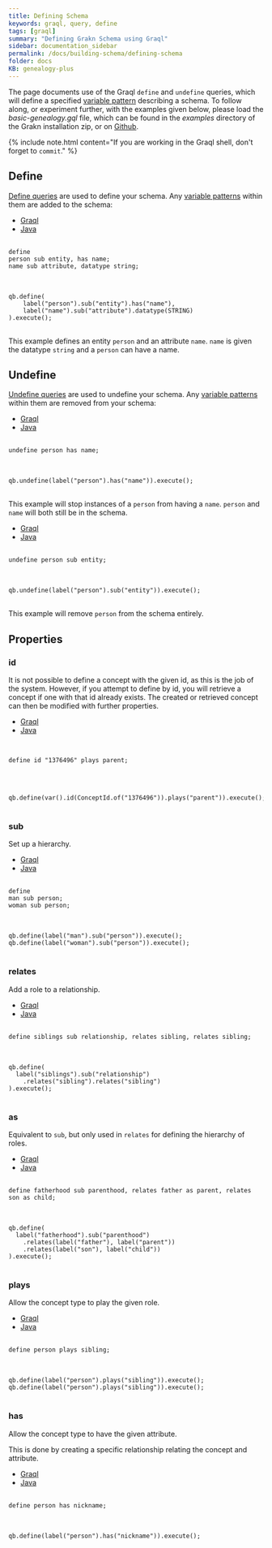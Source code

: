 ```yaml
---
title: Defining Schema
keywords: graql, query, define
tags: [graql]
summary: "Defining Grakn Schema using Graql"
sidebar: documentation_sidebar
permalink: /docs/building-schema/defining-schema
folder: docs
KB: genealogy-plus
---
```


The page documents use of the Graql `define` and `undefine` queries, which will define a specified
[variable pattern](../querying-data/match-clause#variable-patterns) describing a schema. To follow along, or experiment
further, with the examples given below, please load the *basic-genealogy.gql* file, which can be found in the *examples*
directory of the Grakn installation zip, or on
[Github](https://github.com/graknlabs/grakn/blob/master/grakn-dist/src/examples/basic-genealogy.gql).

{% include note.html content="If you are working in the Graql shell, don't forget to `commit`." %}

## Define

[Define queries](../api-references/ddl#define-query) are used to define your schema. Any
[variable patterns](../api-references/dml#patterns) within them are added to the schema:

<ul id="profileTabs" class="nav nav-tabs">
    <li class="active"><a href="#shell-define" data-toggle="tab">Graql</a></li>
    <li><a href="#java-define" data-toggle="tab">Java</a></li>
</ul>

<div class="tab-content">
<div role="tabpanel" class="tab-pane active" id="shell-define">
<pre class="language-graql"> <code>
define
person sub entity, has name;
name sub attribute, datatype string;
</code>
</pre>
</div>
<div role="tabpanel" class="tab-pane" id="java-define">
<pre class="language-java"> <code>
qb.define(
    label("person").sub("entity").has("name"),
    label("name").sub("attribute").datatype(STRING)
).execute();
</code>
</pre>
</div> <!-- tab-pane -->
</div> <!-- tab-content -->

This example defines an entity `person` and an attribute `name`. `name` is given the datatype `string` and a `person`
can have a name.

## Undefine

[Undefine queries](../api-references/ddl#undefine-query) are used to undefine your schema. Any
[variable patterns](../api-references/dml#patterns) within them are removed from your schema:

<ul id="profileTabs" class="nav nav-tabs">
    <li class="active"><a href="#shell-undefine-has" data-toggle="tab">Graql</a></li>
    <li><a href="#java-undefine-has" data-toggle="tab">Java</a></li>
</ul>

<div class="tab-content">
<div role="tabpanel" class="tab-pane active" id="shell-undefine-has">
<pre class="language-graql"> <code>
undefine person has name;
</code>
</pre>
</div>
<div role="tabpanel" class="tab-pane" id="java-undefine-has">
<pre class="language-java"> <code>
qb.undefine(label("person").has("name")).execute();
</code>
</pre>
</div> <!-- tab-pane -->
</div> <!-- tab-content -->

This example will stop instances of a `person` from having a `name`. `person` and `name` will both still be in the
schema.

<ul id="profileTabs" class="nav nav-tabs">
    <li class="active"><a href="#shell-undefine-sub" data-toggle="tab">Graql</a></li>
    <li><a href="#java-undefine-sub" data-toggle="tab">Java</a></li>
</ul>

<div class="tab-content">
<div role="tabpanel" class="tab-pane active" id="shell-undefine-sub">
<pre class="language-graql"> <code>
undefine person sub entity;
</code>
</pre>
</div>
<div role="tabpanel" class="tab-pane" id="java-undefine-sub">
<pre class="language-java"> <code>
qb.undefine(label("person").sub("entity")).execute();
</code>
</pre>
</div> <!-- tab-pane -->
</div> <!-- tab-content -->

This example will remove `person` from the schema entirely.

## Properties

### id

It is not possible to define a concept with the given id, as this is the job of the system. However, if you attempt to
define by id, you will retrieve a concept if one with that id already exists. The created or retrieved concept can then
be modified with further properties.

<ul id="profileTabs" class="nav nav-tabs">
    <li class="active"><a href="#shell3" data-toggle="tab">Graql</a></li>
    <li><a href="#java3" data-toggle="tab">Java</a></li>
</ul>

<div class="tab-content">
<div role="tabpanel" class="tab-pane active" id="shell3">
<pre class="language-graql"> <code>
<!--test-ignore-->
define id "1376496" plays parent;
</code>
</pre>
</div>
<div role="tabpanel" class="tab-pane" id="java3">
<pre class="language-java"> <code>
<!--test-ignore-->
qb.define(var().id(ConceptId.of("1376496")).plays("parent")).execute();
</code>
</pre>
</div> <!-- tab-pane -->
</div> <!-- tab-content -->

### sub

Set up a hierarchy.

<ul id="profileTabs" class="nav nav-tabs">
    <li class="active"><a href="#shell8" data-toggle="tab">Graql</a></li>
    <li><a href="#java8" data-toggle="tab">Java</a></li>
</ul>

<div class="tab-content">
<div role="tabpanel" class="tab-pane active" id="shell8">
<pre class="language-graql"> <code>
define
man sub person;
woman sub person;
</code>
</pre>
</div>
<div role="tabpanel" class="tab-pane" id="java8">
<pre class="language-java"> <code>
qb.define(label("man").sub("person")).execute();
qb.define(label("woman").sub("person")).execute();
</code>
</pre>
</div> <!-- tab-pane -->
</div> <!-- tab-content -->


### relates
Add a role to a relationship.

<ul id="profileTabs" class="nav nav-tabs">
    <li class="active"><a href="#shell9" data-toggle="tab">Graql</a></li>
    <li><a href="#java9" data-toggle="tab">Java</a></li>
</ul>

<div class="tab-content">
<div role="tabpanel" class="tab-pane active" id="shell9">
<pre class="language-graql"> <code>
define siblings sub relationship, relates sibling, relates sibling;
</code>
</pre>
</div>
<div role="tabpanel" class="tab-pane" id="java9">
<pre class="language-java"> <code>
qb.define(
  label("siblings").sub("relationship")
    .relates("sibling").relates("sibling")
).execute();
</code>
</pre>
</div> <!-- tab-pane -->
</div> <!-- tab-content -->


### as
Equivalent to `sub`, but only used in `relates` for defining the hierarchy of roles.

<ul id="profileTabs" class="nav nav-tabs">
    <li class="active"><a href="#shell9" data-toggle="tab">Graql</a></li>
    <li><a href="#java9" data-toggle="tab">Java</a></li>
</ul>

<div class="tab-content">
<div role="tabpanel" class="tab-pane active" id="shell9">
<pre class="language-graql"> <code>
define fatherhood sub parenthood, relates father as parent, relates son as child;
</code>
</pre>
</div>
<div role="tabpanel" class="tab-pane" id="java9">
<pre class="language-java"> <code>
qb.define(
  label("fatherhood").sub("parenthood")
    .relates(label("father"), label("parent"))
    .relates(label("son"), label("child"))
).execute();
</code>
</pre>
</div> <!-- tab-pane -->
</div> <!-- tab-content -->


### plays
Allow the concept type to play the given role.

<ul id="profileTabs" class="nav nav-tabs">
    <li class="active"><a href="#shell10" data-toggle="tab">Graql</a></li>
    <li><a href="#java10" data-toggle="tab">Java</a></li>
</ul>

<div class="tab-content">
<div role="tabpanel" class="tab-pane active" id="shell10">
<pre class="language-graql"> <code>
define person plays sibling;
</code>
</pre>
</div>
<div role="tabpanel" class="tab-pane" id="java10">
<pre class="language-java"> <code>
qb.define(label("person").plays("sibling")).execute();
qb.define(label("person").plays("sibling")).execute();
</code>
</pre>
</div> <!-- tab-pane -->
</div> <!-- tab-content -->


### has

Allow the concept type to have the given attribute.

This is done by creating a specific relationship relating the concept and attribute.

<ul id="profileTabs" class="nav nav-tabs">
    <li class="active"><a href="#shell11" data-toggle="tab">Graql</a></li>
    <li><a href="#java11" data-toggle="tab">Java</a></li>
</ul>

<div class="tab-content">
<div role="tabpanel" class="tab-pane active" id="shell11">
<pre class="language-graql"> <code>
define person has nickname;
</code>
</pre>
</div>

<div role="tabpanel" class="tab-pane" id="java11">
<pre class="language-java"> <code>
qb.define(label("person").has("nickname")).execute();
</code>
</pre>
</div> <!-- tab-pane -->
</div> <!-- tab-content -->

